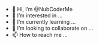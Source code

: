 - 👋 Hi, I’m @NubCoderMe
- 👀 I’m interested in ...
- 🌱 I’m currently learning ...
- 💞️ I’m looking to collaborate on ...
- 📫 How to reach me ...

<!---
NubCoderMe/NubCoderMe is a ✨ special ✨ repository because its `README.md` (this file) appears on your GitHub profile.
You can click the Preview link to take a look at your changes.
--->
